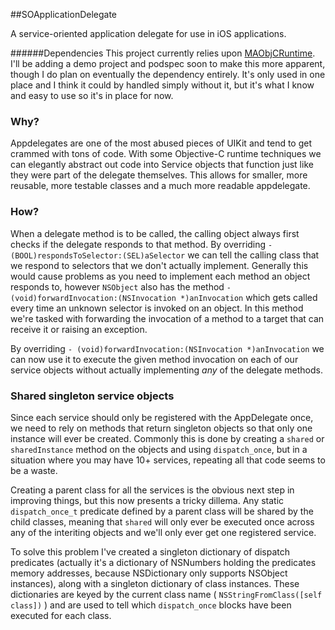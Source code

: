 ##SOApplicationDelegate

 A service-oriented application delegate for use in iOS applications.


######Dependencies
This project currently relies upon [MAObjCRuntime](https://github.com/mikeash/MAObjCRuntime).  I'll be adding a demo project and podspec soon to make this more apparent, though I do plan on eventually the dependency entirely.  It's only used in one place and I think it could by handled simply without it, but it's what I know and easy to use so it's in place for now.

### Why?
Appdelegates are one of the most abused pieces of UIKit and tend to get crammed with tons of code.  With some Objective-C runtime techniques we can elegantly abstract out code into Service objects that function just like they were part of the delegate themselves.  This allows for smaller, more reusable, more testable classes and a much more readable appdelegate.

### How?
When a delegate method is to be called, the calling object always first checks if the delegate responds to that method.  By overriding `- (BOOL)respondsToSelector:(SEL)aSelector` we can tell the calling class that we respond to selectors that we don't actually implement.  Generally this would cause problems as you need to implement each method an object responds to, however `NSObject` also has the method `- (void)forwardInvocation:(NSInvocation *)anInvocation` which gets called every time an unknown selector is invoked on an object.  In this method we're tasked with forwarding the invocation of a method to a target that can receive it or raising an exception.

By overriding `- (void)forwardInvocation:(NSInvocation *)anInvocation` we can now use it to execute the given method invocation on each of our service objects without actually implementing *any* of the delegate methods.

### Shared singleton service objects
Since each service should only be registered with the AppDelegate once, we need to rely on methods that return singleton objects so that only one instance will ever be created.  Commonly this is done by creating a `shared` or `sharedInstance` method on the objects and using `dispatch_once`, but in a situation where you may have 10+ services, repeating all that code seems to be a waste.  

Creating a parent class for all the services is the obvious next step in improving things, but this now presents a tricky dillema.  Any static `dispatch_once_t` predicate defined by a parent class will be shared by the child classes, meaning that `shared` will only ever be executed once across any of the interiting objects and we'll only ever get one registered service.

To solve this problem I've created a singleton dictionary of dispatch predicates (actually it's a dictionary of NSNumbers holding the predicates memory addresses, because NSDictionary only supports NSObject instances), along with a singleton dictionary of class instances.  These dictionaries are keyed by the current class name ( `NSStringFromClass([self class])` ) and are used to tell which `dispatch_once` blocks have been executed for each class.

